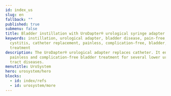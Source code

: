 ```yaml
---
id: index_us
slug: en
fallback: ""
published: true
submenu: false
title: Bladder instillation with UroDapter® urological syringe adapter
keywords: instillation, urological adapter, bladder disease, pain-free,
  cystitis, catheter replacement, painless, complication-free, bladder,
  treatment
description: The UroDapter® urological adapter replaces catheter. It enables
  painless and complication-free bladder treatment for several lower urinary
  tract diseases.
menutitle: UroSystem
hero: urosystem/hero
blocks:
  - id: index/refs
  - id: urosystem/more
---
```

